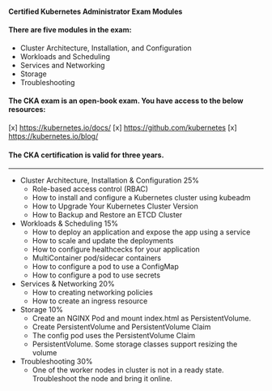 #### Certified Kubernetes Administrator Exam Modules
#### There are five modules in the exam:

- Cluster Architecture, Installation, and Configuration
- Workloads and Scheduling
- Services and Networking
- Storage
- Troubleshooting

#### The CKA exam is an open-book exam. You have access to the below resources:

[x] https://kubernetes.io/docs/
[x] https://github.com/kubernetes
[x] https://kubernetes.io/blog/

#### The CKA certification is valid for three years.

-----------------------------------------------------------------------------
- Cluster Architecture, Installation & Configuration	25%
     - Role-based access control (RBAC)
     - How to install and configure a Kubernetes cluster using kubeadm
     - How to Upgrade Your Kubernetes Cluster Version
     - How to Backup and Restore an ETCD Cluster
- Workloads & Scheduling	15% 
     - How to deploy an application and expose the app using a service
     - How to scale and update the deployments
     - How to configure healthcecks for your application
     - MultiContainer pod/sidecar containers
     - How to configure a pod to use a ConfigMap
     - How to configure a pod to use secrets
- Services & Networking	20% 
     - How to creating networking policies
     - How to create an ingress resource
- Storage	10% 
     - Create an NGINX Pod and mount index.html as PersistentVolume.
     - Create PersistentVolume and PersistentVolume Claim
     - The config pod uses the PersistentVolume Claim
     - PersistentVolume. Some storage classes support resizing the volume
- Troubleshooting	30%
     - One of the worker nodes in cluster is not in a ready state. Troubleshoot the node and bring it online.
